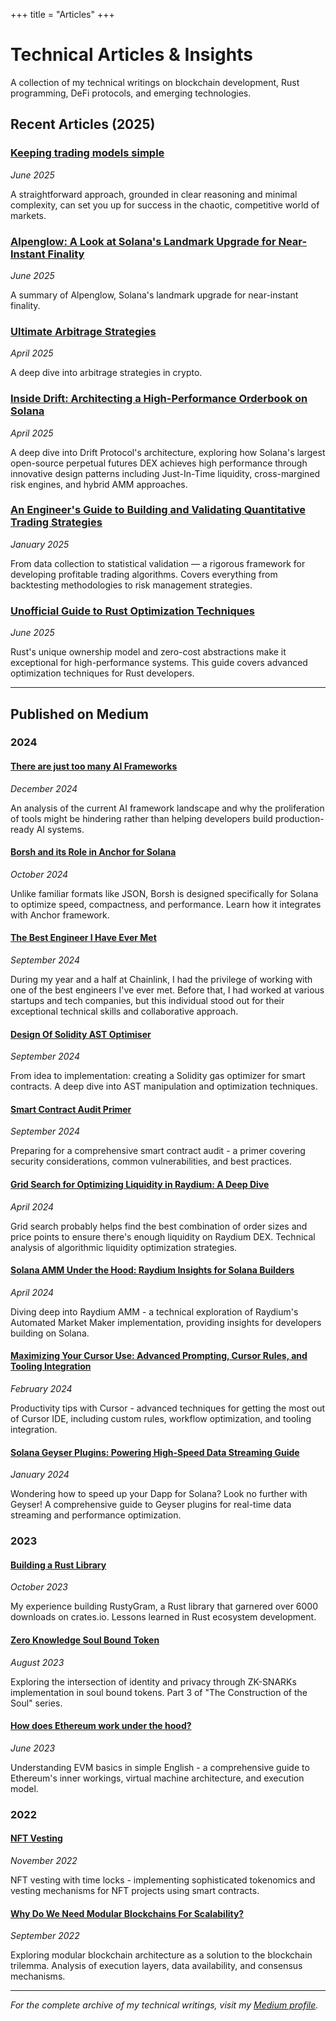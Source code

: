 +++
title = "Articles"
+++

# Technical Articles & Insights

A collection of my technical writings on blockchain development, Rust programming, DeFi protocols, and emerging technologies.

## Recent Articles (2025)

### [Keeping trading models simple](/articles/simple-trade)

_June 2025_

A straightforward approach, grounded in clear reasoning and minimal complexity, can set you up for success in the chaotic, competitive world of markets.

### [Alpenglow: A Look at Solana's Landmark Upgrade for Near-Instant Finality](/articles/alpenglow-summary)

_June 2025_

A summary of Alpenglow, Solana's landmark upgrade for near-instant finality.

### [Ultimate Arbitrage Strategies](/articles/arbitrage)

_April 2025_

A deep dive into arbitrage strategies in crypto.

### [Inside Drift: Architecting a High-Performance Orderbook on Solana](/articles/drift-orderbook)

_April 2025_

A deep dive into Drift Protocol's architecture, exploring how Solana's largest open-source perpetual futures DEX achieves high performance through innovative design patterns including Just-In-Time liquidity, cross-margined risk engines, and hybrid AMM approaches.

### [An Engineer's Guide to Building and Validating Quantitative Trading Strategies](/articles/quant-trading-guide)

_January 2025_

From data collection to statistical validation — a rigorous framework for developing profitable trading algorithms. Covers everything from backtesting methodologies to risk management strategies.

### [Unofficial Guide to Rust Optimization Techniques](/articles/rust-optimization)

_June 2025_

Rust's unique ownership model and zero-cost abstractions make it exceptional for high-performance systems. This guide covers advanced optimization techniques for Rust developers.

---

## Published on Medium

### 2024

#### [There are just too many AI Frameworks](https://extremelysunnyyk.medium.com/there-are-just-too-many-ai-frameworks-c8c9b9b9b9b9)

_December 2024_

An analysis of the current AI framework landscape and why the proliferation of tools might be hindering rather than helping developers build production-ready AI systems.

#### [Borsh and its Role in Anchor for Solana](https://extremelysunnyyk.medium.com/borsh-and-its-role-in-anchor-for-solana-612a98b8ac17)

_October 2024_

Unlike familiar formats like JSON, Borsh is designed specifically for Solana to optimize speed, compactness, and performance. Learn how it integrates with Anchor framework.

#### [The Best Engineer I Have Ever Met](https://extremelysunnyyk.medium.com/the-best-engineer-i-have-ever-met-c8c9b9b9b9b9)

_September 2024_

During my year and a half at Chainlink, I had the privilege of working with one of the best engineers I've ever met. Before that, I had worked at various startups and tech companies, but this individual stood out for their exceptional technical skills and collaborative approach.

#### [Design Of Solidity AST Optimiser](https://medium.com/@extremelysunnyyk/from-idea-to-implementation-creating-a-solidity-gas-optimizer-for-smart-contracts-0a103c2bfd24?postPublishedType=repub)

_September 2024_

From idea to implementation: creating a Solidity gas optimizer for smart contracts. A deep dive into AST manipulation and optimization techniques.

#### [Smart Contract Audit Primer](https://extremelysunnyyk.medium.com/preparing-for-a-comprehensive-smart-contract-audit-a-primer-56427c725b0b)

_September 2024_

Preparing for a comprehensive smart contract audit - a primer covering security considerations, common vulnerabilities, and best practices.

#### [Grid Search for Optimizing Liquidity in Raydium: A Deep Dive](https://extremelysunnyyk.medium.com/grid-search-for-optimizing-liquidity-in-raydium-a-deep-dive-612a98b8ac17)

_April 2024_

Grid search probably helps find the best combination of order sizes and price points to ensure there's enough liquidity on Raydium DEX. Technical analysis of algorithmic liquidity optimization strategies.

#### [Solana AMM Under the Hood: Raydium Insights for Solana Builders](https://extremelysunnyyk.medium.com/solana-amm-under-the-hood-raydium-insights-for-solana-builders-612a98b8ac17)

_April 2024_

Diving deep into Raydium AMM - a technical exploration of Raydium's Automated Market Maker implementation, providing insights for developers building on Solana.

#### [Maximizing Your Cursor Use: Advanced Prompting, Cursor Rules, and Tooling Integration](https://extremelysunnyyk.medium.com/maximizing-your-cursor-use-advanced-prompting-cursor-rules-and-tooling-integration-612a98b8ac17)

_February 2024_

Productivity tips with Cursor - advanced techniques for getting the most out of Cursor IDE, including custom rules, workflow optimization, and tooling integration.

#### [Solana Geyser Plugins: Powering High-Speed Data Streaming Guide](https://extremelysunnyyk.medium.com/solana-geyser-plugins-powering-high-speed-data-streaming-guide-612a98b8ac17)

_January 2024_

Wondering how to speed up your Dapp for Solana? Look no further with Geyser! A comprehensive guide to Geyser plugins for real-time data streaming and performance optimization.

### 2023

#### [Building a Rust Library](https://extremelysunnyyk.medium.com/my-experience-building-a-rust-library-rustygram-a217d635924b)

_October 2023_

My experience building RustyGram, a Rust library that garnered over 6000 downloads on crates.io. Lessons learned in Rust ecosystem development.

#### [Zero Knowledge Soul Bound Token](https://medium.com/the-spartan-group/the-construction-of-the-soul-part-3-soulbound-token-with-zk-snark-implementation-900d808b9e79)

_August 2023_

Exploring the intersection of identity and privacy through ZK-SNARKs implementation in soul bound tokens. Part 3 of "The Construction of the Soul" series.

#### [How does Ethereum work under the hood?](https://extremelysunnyyk.medium.com/how-does-ethereum-work-under-the-hood-understanding-evm-basics-in-simple-english-bdba2d888d63)

_June 2023_

Understanding EVM basics in simple English - a comprehensive guide to Ethereum's inner workings, virtual machine architecture, and execution model.

### 2022

#### [NFT Vesting](https://medium.com/the-spartan-group/nft-vesting-with-time-locks-b7932b186a6e)

_November 2022_

NFT vesting with time locks - implementing sophisticated tokenomics and vesting mechanisms for NFT projects using smart contracts.

#### [Why Do We Need Modular Blockchains For Scalability?](https://medium.com/coinmonks/why-we-need-modular-blockchains-for-scalability-276f4d724b0e)

_September 2022_

Exploring modular blockchain architecture as a solution to the blockchain trilemma. Analysis of execution layers, data availability, and consensus mechanisms.

---

_For the complete archive of my technical writings, visit my [Medium profile](https://extremelysunnyyk.medium.com/)._
